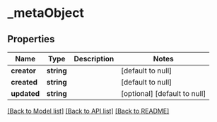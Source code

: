 # _metaObject

## Properties
Name | Type | Description | Notes
------------ | ------------- | ------------- | -------------
**creator** | **string** |  | [default to null]
**created** | **string** |  | [default to null]
**updated** | **string** |  | [optional] [default to null]

[[Back to Model list]](../README.md#documentation-for-models) [[Back to API list]](../README.md#documentation-for-api-endpoints) [[Back to README]](../README.md)


